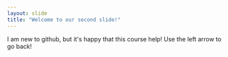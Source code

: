 ```yaml
---
layout: slide
title: "Welcome to our second slide!"
---
```

I am new to github, but it's happy that this course help!
Use the left arrow to go back!
